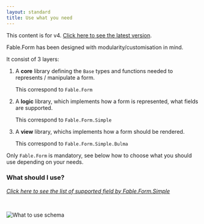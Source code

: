 ```yaml
---
layout: standard
title: Use what you need
---
```


<div class="notification is-warning has-text-black">
    This content is for v4. <a href="/Fable.Form/index.html">Click here to see the latest version</a>.
</div>

Fable.Form has been designed with modularity/customisation in mind.

It consist of 3 layers:

1. A **core** library defining the `Base` types and functions needed to represents / manipulate a form.

    This correspond to `Fable.Form`

2. A **logic** library, which implements how a form is represented, what fields are supported.

    This correspond to `Fable.Form.Simple`

3. A **view** library, whichs implements how a form should be rendered.

    This correspond to `Fable.Form.Simple.Bulma`

Only `Fable.Form` is mandatory, see below how to choose what you should use depending on your needs.

### What should I use?

<span class="has-text-centered">

*[Click here to see the list of supported field by Fable.Form.Simple](/Fable.Form/Fable.Form.Simple/features.html)*

</span>

<br />

![What to use schema](/Fable.Form/assets/what_to_use_schema.svg)
